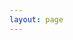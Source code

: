```yaml
---
layout: page
---
```


<script setup lang="ts">
import Container from '/@theme/components/Topic/TopicPageContainer.vue'
import NormalItem from "/@theme/components/List/NormalItem.vue"
import { getDataByTopicName } from '/@theme/data'

const props = {
  title: "工程化",
  subTitle: "Articles"
}

const data = getDataByTopicName("engineering")
</script>

<Container v-bind="props">
  <NormalItem v-for="item in data" :key="item.id" v-bind="item" />
</Container>

